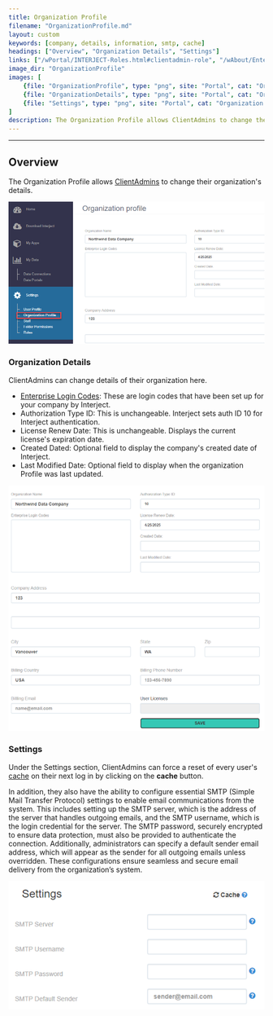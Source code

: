 ```yaml
---
title: Organization Profile
filename: "OrganizationProfile.md"
layout: custom
keywords: [company, details, information, smtp, cache]
headings: ["Overview", "Organization Details", "Settings"]
links: ["/wPortal/INTERJECT-Roles.html#clientadmin-role", "/wAbout/Enterprise-Login-Setup.html#enterprise-login-code", "/wIndex/SettingsCache.html"]
image_dir: "OrganizationProfile"
images: [
	{file: "OrganizationProfile", type: "png", site: "Portal", cat: "Organization Profile", sub: "", report: "", ribbon: "", config: ""},
	{file: "OrganizationDetails", type: "png", site: "Portal", cat: "Organization Profile", sub: "", report: "", ribbon: "", config: ""},
	{file: "Settings", type: "png", site: "Portal", cat: "Organization Profile", sub: "", report: "", ribbon: "", config: ""}
]
description: The Organization Profile allows ClientAdmins to change their organization's details.
---
```

* * *

## Overview

The Organization Profile allows [ClientAdmins](/wPortal/INTERJECT-Roles.html#clientadmin-role) to change their organization's details.

![](/images/OrganizationProfile/OrganizationProfile.png)
<br>

### Organization Details

ClientAdmins can change details of their organization here.

- [Enterprise Login Codes](/wAbout/Enterprise-Login-Setup.html#enterprise-login-code): These are login codes that have been set up for your company by Interject.
- Authorization Type ID: This is unchangeable. Interject sets auth ID 10 for Interject authentication.
- License Renew Date: This is unchangeable. Displays the current license's expiration date.
- Created Dated: Optional field to display the company's created date of Interject.
- Last Modified Date: Optional field to display when the organization Profile was last updated.

![](/images/OrganizationProfile/OrganizationDetails.png)
<br>

### Settings

Under the Settings section, ClientAdmins can force a reset of every user's [cache](/wIndex/SettingsCache.html) on their next log in by clicking on the **cache** button.

In addition, they also have the ability to configure essential SMTP (Simple Mail Transfer Protocol) settings to enable email communications from the system. This includes setting up the SMTP server, which is the address of the server that handles outgoing emails, and the SMTP username, which is the login credential for the server. The SMTP password, securely encrypted to ensure data protection, must also be provided to authenticate the connection. Additionally, administrators can specify a default sender email address, which will appear as the sender for all outgoing emails unless overridden. These configurations ensure seamless and secure email delivery from the organization’s system.

![](/images/OrganizationProfile/Settings.png)
<br>
